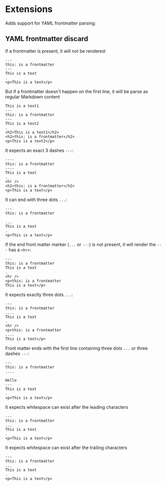 # Extensions

Adds support for YAML frontmatter parsing:

## YAML frontmatter discard

If a frontmatter is present, it will not be rendered:

```````````````````````````````` example
---
this: is a frontmatter
---
This is a text
.
<p>This is a text</p>
````````````````````````````````

But if a frontmatter doesn't happen on the first line, it will be parse as regular Markdown content

```````````````````````````````` example
This is a text1
---
this: is a frontmatter
---
This is a text2
.
<h2>This is a text1</h2>
<h2>this: is a frontmatter</h2>
<p>This is a text2</p>
````````````````````````````````

It expects an exact 3 dashes `---`:

```````````````````````````````` example
----
this: is a frontmatter
----
This is a text
.
<hr />
<h2>this: is a frontmatter</h2>
<p>This is a text</p>
````````````````````````````````

It can end with three dots `...`:

```````````````````````````````` example
---
this: is a frontmatter

...
This is a text
.
<p>This is a text</p>
````````````````````````````````

If the end front matter marker (`...` or `---`) is not present, it will render the `---` has a `<hr>`:

```````````````````````````````` example
---
this: is a frontmatter
This is a text
.
<hr />
<p>this: is a frontmatter
This is a text</p>
````````````````````````````````

It expects exactly three dots `...`:

```````````````````````````````` example
---
this: is a frontmatter
....
This is a text
.
<hr />
<p>this: is a frontmatter
....
This is a text</p>
````````````````````````````````

Front matter ends with the first line containing three dots `...` or three dashes `---`:

```````````````````````````````` example
---
this: is a frontmatter
....

Hello
---
This is a text
.
<p>This is a text</p>
````````````````````````````````

It expects whitespace can exist after the leading characters

```````````````````````````````` example
---   
this: is a frontmatter
...
This is a text
.
<p>This is a text</p>
````````````````````````````````

It expects whitespace can exist after the trailing characters

```````````````````````````````` example
---
this: is a frontmatter
...     
This is a text
.
<p>This is a text</p>
````````````````````````````````



